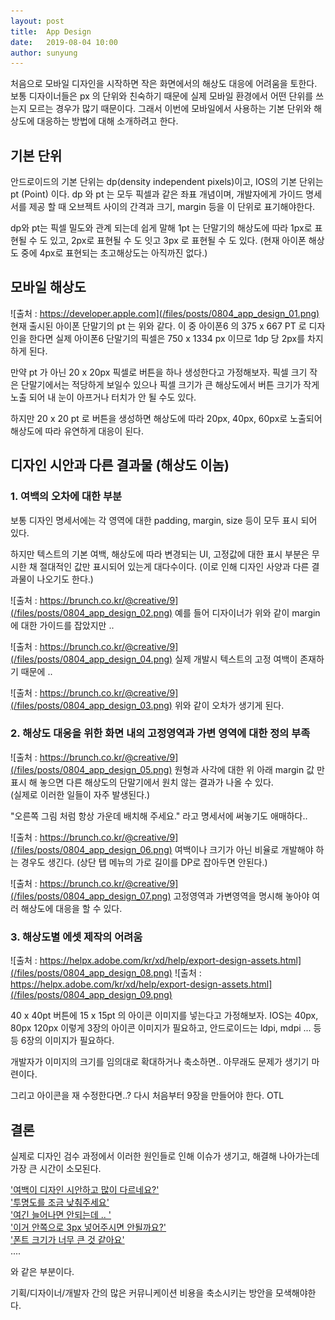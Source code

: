 ```yaml
---
layout: post
title:  App Design
date:   2019-08-04 10:00
author: sunyung
---
```


처음으로 모바일 디자인을 시작하면 작은 화면에서의 해상도 대응에 어려움을 토한다. 보통 디자이너들은 px 의 단위와 친숙하기 때문에 실제 모바일 환경에서 어떤 단위를 쓰는지 모르는 경우가 많기 때문이다.
그래서 이번에 모바일에서 사용하는 기본 단위와 해상도에  대응하는 방법에 대해 소개하려고 한다.

## 기본 단위
안드로이드의 기본 단위는 dp(density independent pixels)이고, IOS의 기본 단위는 pt (Point) 이다.
dp 와 pt 는 모두 픽셀과 같은 좌표 개념이며, 개발자에게 가이드 명세서를 제공 할 때 오브젝트 사이의 간격과 크기, margin 등을 이 단위로 표기해야한다.

dp와 pt는 픽셀 밀도와 관계 되는데 쉽게 말해 1pt 는 단말기의 해상도에 따라 1px로 표현될 수 도 있고, 2px로 표현될 수 도 잇고 3px 로 표현될 수 도 있다. (현재 아이폰 해상도 중에 4px로 표현되는 초고해상도는 아직까진 없다.)


## 모바일 해상도
![출처 : https://developer.apple.com](/files/posts/0804_app_design_01.png)
현재 출시된 아이폰 단말기의 pt 는 위와 같다.
이 중 아이폰6 의 375 x 667 PT 로 디자인을 한다면 실제 아이폰6 단말기의 픽셀은 750 x 1334 px 이므로 1dp 당 2px를 차지 하게 된다.

만약 pt 가 아닌 20 x 20px 픽셀로 버튼을 하나 생성한다고 가정해보자. 
픽셀 크기 작은 단말기에서는 적당하게 보일수 있으나 픽셀 크기가 큰 해상도에서 버튼 크기가 작게 노출 되어 내 눈이 아프거나 터치가 안 될 수도 있다.  

하지만 20 x 20 pt 로 버튼을 생성하면 해상도에 따라 20px, 40px, 60px로 노출되어 해상도에 따라 유연하게 대응이 된다.

## 디자인 시안과 다른 결과물 (해상도 이놈)
### 1. 여백의 오차에 대한 부분
보통 디자인 명세서에는 각 영역에 대한 padding, margin, size 등이 모두 표시 되어 있다.

하지만 텍스트의 기본 여백, 해상도에 따라 변경되는 UI, 고정값에 대한 표시 부분은 무시한 채 절대적인 값만 표시되어 있는게 대다수이다.
(이로 인해 디자인 사양과 다른 결과물이 나오기도 한다.)

![출처 : https://brunch.co.kr/@creative/9](/files/posts/0804_app_design_02.png)
예를 들어 디자이너가 위와 같이 margin에 대한 가이드를 잡았지만 ..

![출처 : https://brunch.co.kr/@creative/9](/files/posts/0804_app_design_04.png)
실제 개발시 텍스트의 고정 여백이 존재하기 때문에 ..

![출처 : https://brunch.co.kr/@creative/9](/files/posts/0804_app_design_03.png)
위와 같이 오차가 생기게 된다.

### 2. 해상도 대응을 위한 화면 내의 고정영역과 가변 영역에 대한 정의 부족

![출처 : https://brunch.co.kr/@creative/9](/files/posts/0804_app_design_05.png)
원형과 사각에 대한 위 아래 margin 값 만 표시 해 놓으면 다른 해상도의 단말기에서 원치 않는 결과가 나올 수 있다.<br/>
(실제로 이러한 일들이 자주 발생된다.)

"오른쪽 그림 처럼 항상 가운데 배치해 주세요." 라고 명세서에 써놓기도 애매하다..

![출처 : https://brunch.co.kr/@creative/9](/files/posts/0804_app_design_06.png)
여백이나 크기가 아닌 비율로 개발해야 하는 경우도 생긴다.
(상단 탭 메뉴의 가로 길이를 DP로 잡아두면 안된다.)

![출처 : https://brunch.co.kr/@creative/9](/files/posts/0804_app_design_07.png)
고정영역과 가변영역을 명시해 놓아야 여러 해상도에 대응을 할 수 있다.

### 3. 해상도별 에셋 제작의 어려움
![출처 : https://helpx.adobe.com/kr/xd/help/export-design-assets.html](/files/posts/0804_app_design_08.png)
![출처 : https://helpx.adobe.com/kr/xd/help/export-design-assets.html](/files/posts/0804_app_design_09.png)

40 x 40pt 버튼에  15 x 15pt 의 아이콘 이미지를 넣는다고 가정해보자.
IOS는 40px, 80px 120px 이렇게 3장의 아이콘 이미지가 필요하고, 안드로이드는 ldpi, mdpi ... 등등 6장의 이미지가 필요하다.

개발자가 이미지의 크기를 임의대로 확대하거나 축소하면.. 아무래도 문제가 생기기 마련이다.

그리고 아이콘을 재 수정한다면..? 다시 처음부터 9장을 만들어야 한다. OTL


## 결론

실제로 디자인 검수 과정에서 이러한 원인들로 인해 이슈가 생기고, 해결해 나아가는데 가장 큰 시간이 소모된다.

<u>'여백이 디자인 시안하고 많이 다르네요?'</u><br/>
<u>'투명도를 조금 낮춰주세요'</u><br/>
<u>'여긴 늘어나면 안되는데 .. '</u><br/>
<u>'이거 안쪽으로 3px 넣어주시면 안될까요?'</u><br/>
<u>'폰트 크기가 너무 큰 것 같아요'</u><br/>
....

와 같은 부분이다. 

기획/디자이너/개발자 간의 많은 커뮤니케이션 비용을 축소시키는 방안을 모색해야한다.



